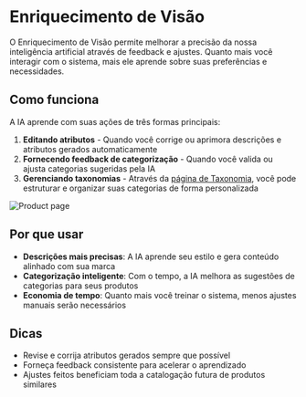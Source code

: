 # Enriquecimento de Visão

O Enriquecimento de Visão permite melhorar a precisão da nossa inteligência artificial através de feedback e ajustes. Quanto mais você interagir com o sistema, mais ele aprende sobre suas preferências e necessidades.

## Como funciona

A IA aprende com suas ações de três formas principais:

1. **Editando atributos** - Quando você corrige ou aprimora descrições e atributos gerados automaticamente
2. **Fornecendo feedback de categorização** - Quando você valida ou ajusta categorias sugeridas pela IA
3. **Gerenciando taxonomias** - Através da [página de Taxonomia](../taxonomy/index), você pode estruturar e organizar suas categorias de forma personalizada

![Product page](/img/tela1-vision-enrichment.png)

## Por que usar

- **Descrições mais precisas**: A IA aprende seu estilo e gera conteúdo alinhado com sua marca
- **Categorização inteligente**: Com o tempo, a IA melhora as sugestões de categorias para seus produtos
- **Economia de tempo**: Quanto mais você treinar o sistema, menos ajustes manuais serão necessários

## Dicas

- Revise e corrija atributos gerados sempre que possível
- Forneça feedback consistente para acelerar o aprendizado
- Ajustes feitos beneficiam toda a catalogação futura de produtos similares
